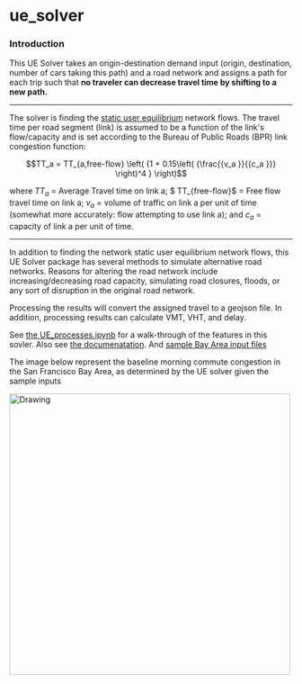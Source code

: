 # ue_solver

### Introduction

This UE Solver takes an origin-destination demand input (origin, destination, number of cars taking this path) and a road 
network and assigns a path for each trip such that **no traveler can decrease travel time by shifting to a new path.** 
* * *
The solver is finding the [static user equilibrium](https://en.wikipedia.org/wiki/Route_assignment#Equilibrium_assignment) 
network flows. The travel time per road segment (link) is assumed to be a function of the link's flow/capacity and is set 
according to the Bureau of Public Roads (BPR) link congestion function:

$$TT_a = TT_{a,free-flow} \left( {1 + 0.15\left( {\frac{{v_a }}{{c_a }}} \right)^4 } \right)$$

where $TT_a$ = Average Travel time on link a; $ TT_{free-flow}$ = Free flow travel time on link a; $v_a$ = volume of traffic on link a per unit of time (somewhat more accurately: flow attempting to use link a); and $c_a$ = capacity of link a per unit of time. 

* * *

In addition to finding the network static user equilibrium network flows, this UE Solver package has several methods 
to simulate alternative road networks. Reasons for altering the road network include increasing/decreasing road capacity, 
simulating road closures, floods, or any sort of disruption in the original road network. 

Processing the results will convert the assigned travel to a geojson file. In addition, processing results can calculate 
VMT, VHT, and delay.


See [the UE_processes.ipynb](https://github.com/mads14/ue_solver/blob/master/UE_processes.ipynb) for a walk-through of the
features in this sovler. 
Also see [the documenatation](https://mads14.github.io/ue_solver/build/html/index.html#).
And [sample Bay Area input files](https://paper.dropbox.com/doc/Bay-Area-UE-Solver-resources-W9SLplNM8J3ljws9VFZaF)

The image below represent the baseline morning commute congestion in the San Francisco Bay Area, as determined by the UE solver 
given the sample inputs

<img src="https://www.dropbox.com/s/hu3u7kyawc408jw/ue_result.png?raw=1" alt="Drawing" style="width: 500px;"/>
